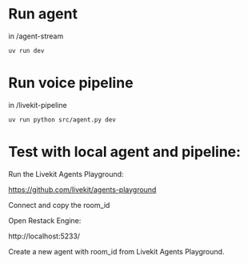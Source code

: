 
# Run agent

in /agent-stream
```bash
uv run dev
```

# Run voice pipeline

in /livekit-pipeline
```bash
uv run python src/agent.py dev
```

# Test with local agent and pipeline:

Run the Livekit Agents Playground:

https://github.com/livekit/agents-playground

Connect and copy the room_id

Open Restack Engine:

http://localhost:5233/

Create a new agent with room_id from Livekit Agents Playground.









